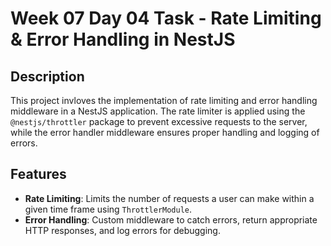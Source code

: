 # Week 07 Day 04 Task - Rate Limiting & Error Handling in NestJS

## Description
This project invloves the implementation of rate limiting and error handling middleware in a NestJS application. The rate limiter is applied using the `@nestjs/throttler` package to prevent excessive requests to the server, while the error handler middleware ensures proper handling and logging of errors.

## Features
- **Rate Limiting**: Limits the number of requests a user can make within a given time frame using `ThrottlerModule`.
- **Error Handling**: Custom middleware to catch errors, return appropriate HTTP responses, and log errors for debugging.


